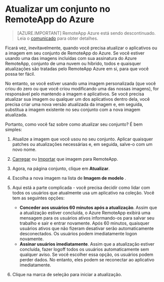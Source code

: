 <properties
   pageTitle="Atualize seu conjunto de RemoteApp Azure | Microsoft Azure"
   description="Saiba como atualizar seu conjunto de RemoteApp do Azure"
   services="remoteapp"
   documentationCenter=""
   authors="lizap"
   manager="mbaldwin"
   editor=""/>

<tags
   ms.service="remoteapp"
   ms.devlang="NA"
   ms.topic="article"
   ms.tgt_pltfrm="NA"
   ms.workload="compute"
   ms.date="08/15/2016"
   ms.author="elizapo"/>

# <a name="update-a-collection-in-azure-remoteapp"></a>Atualizar um conjunto no RemoteApp do Azure

> [AZURE.IMPORTANT]
> RemoteApp Azure está sendo descontinuado. Leia o [comunicado](https://go.microsoft.com/fwlink/?linkid=821148) para obter detalhes.

Ficará vez, inevitavelmente, quando você precisa atualizar o aplicativos ou a imagem em seu conjunto de RemoteApp do Azure. Se você estiver usando uma das imagens incluídas com sua assinatura do Azure RemoteApp, conjunto de uma nuvem ou híbrido, todos e quaisquer atualizações são tratadas pelo RemoteApp Azure em si, para que você possa ter fácil.

No entanto, se você estiver usando uma imagem personalizada (que você criou do zero ou que você criou modificando uma das nossas imagens), for responsável pelo mantendo a imagem e aplicativos. Se você precisa atualizar sua imagem ou qualquer um dos aplicativos dentro dela, você precisa criar uma nova versão atualizada da imagem e, em seguida, substitua a imagem existente no seu conjunto com a nova imagem atualizada.

Portanto, como você faz sobre como atualizar seu conjunto? É bem simples:

1. Atualize a imagem que você usou no seu conjunto. Aplicar quaisquer patches ou atualizações necessárias e, em seguida, salve-o com um novo nome.
2. [Carregar](remoteapp-uploadimage.md) ou [Importar](remoteapp-image-on-azurevm.md) que imagem para RemoteApp.
3. Agora, na página conjunto, clique em **Atualizar**.
4. Escolha a nova imagem na lista de **Imagem de modelo** .
4. Aqui está a parte complicada - você precisa decidir como lidar com todos os usuários que atualmente usa um aplicativo na coleção. Você tem as seguintes opções:
    - **Conceder aos usuários 60 minutos após a atualização**. Assim que a atualização estiver concluída, o Azure RemoteApp exibirá uma mensagem para os usuários ativos informando-os para salvar seu trabalho e sair e entrar novamente. Após 60 minutos, quaisquer usuários ativos que não fizeram desativar serão automaticamente desconectados. Os usuários podem imediatamente logon novamente.
    - **Assinar usuários imediatamente**. Assim que a atualização estiver concluída, fazer logoff todos os usuários automaticamente sem qualquer aviso. Se você escolher essa opção, os usuários podem perder dados. No entanto, eles podem se reconectar ao aplicativo imediatamente.

1. Clique na marca de seleção para iniciar a atualização.
